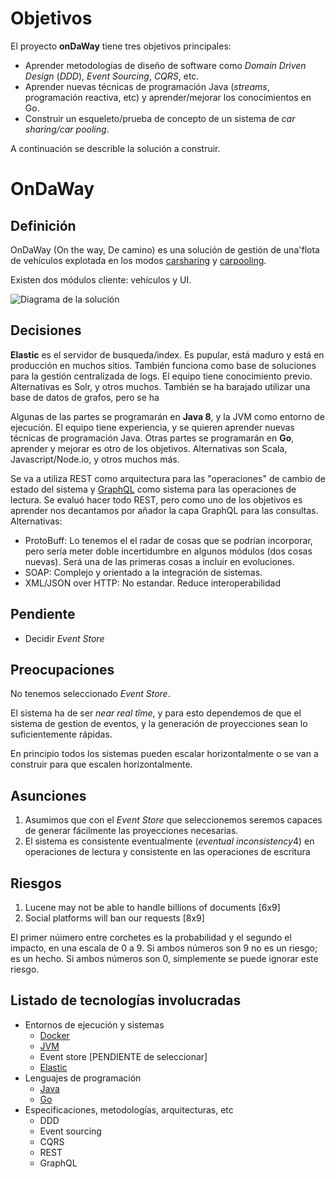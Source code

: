 # Objetivos

El proyecto **onDaWay** tiene tres objetivos principales: 

  - Aprender metodologías de diseño de software como *Domain Driven Design* (*DDD*), *Event Sourcing*, *CQRS*, etc. 
  - Aprender nuevas técnicas de programación Java (*streams*, programación reactiva, etc) y aprender/mejorar los conocimientos en Go.
  - Construir un esqueleto/prueba de concepto de un sistema de *car sharing/car pooling*.


A continuación se describle la solución a construir.


# OnDaWay

## Definición

OnDaWay (On the way, De camino) es una solución de gestión de una'flota de vehículos explotada en los modos [carsharing](https://es.wikipedia.org/wiki/Pr%C3%A9stamo_de_veh%C3%ADculos) y [carpooling](https://es.wikipedia.org/wiki/Uso_compartido_de_autom%C3%B3vil).

Existen dos módulos cliente: vehículos y UI.

![Diagrama de la solución](images/diagram.png "Diagrama de la solución")


## Decisiones

**Elastic** es el servidor de busqueda/index. Es pupular, está maduro y está en producción en muchos sitios. También funciona como base de soluciones para la gestión centralizada de logs. El equipo tiene conocimiento previo. Alternativas es Solr, y otros muchos. También se ha barajado utilizar una base de datos de grafos, pero se ha 

Algunas de las partes se programarán en **Java 8**, y la JVM como entorno de ejecución. El equipo tiene experiencia, y se quieren aprender nuevas técnicas de programación Java. Otras partes se programarán en **Go**, aprender y mejorar es otro de los objetivos. Alternativas son Scala, Javascript/Node.io, y otros muchos más.

Se va a utiliza REST como arquitectura para las "operaciones" de cambio de estado del sistema y [GraphQL](http://facebook.github.io/graphql/) como sistema para las operaciones de lectura. Se evaluó hacer todo REST, pero como uno de los objetivos es aprender nos decantamos por añador la capa GraphQL para las consultas. Alternativas: 

  - ProtoBuff: Lo tenemos el el radar de cosas que se podrían incorporar, pero sería meter doble incertidumbre en algunos módulos (dos cosas nuevas). Será una de las primeras cosas a incluir en evoluciones.
  - SOAP: Complejo y orientado a la integración de sistemas.
  - XML/JSON over HTTP: No estandar. Reduce interoperabilidad


## Pendiente

  - Decidir *Event Store*


## Preocupaciones

No tenemos seleccionado *Event Store*.

El sistema ha de ser *near real tîme*, y para esto dependemos de que el sistema de gestion de eventos, y la generación de proyecciones sean lo suficientemente rápidas.

En principio todos los sistemas pueden escalar horizontalmente o se van a construir para que escalen horizontalmente. 


## Asunciones

  1. Asumimos que con el *Event Store* que seleccionemos seremos capaces de generar fácilmente las proyecciones necesarias.
  2. El sistema es consistente eventualmente (*eventual inconsistency*4) en operaciones de lectura y consistente en las operaciones de escritura


## Riesgos

  1. Lucene may not be able to handle billions of documents [6x9]
  2. Social platforms will ban our requests [8x9] 

El primer núimero entre corchetes es la probabilidad y el segundo el impacto, en una escala de 0 a 9. Si ambos números son 9 no es un riesgo; es un hecho. Si ambos números son 0, simplemente se puede ignorar este riesgo.


## Listado de tecnologías involucradas

  - Entornos de ejecución y sistemas
    - [Docker](https://www.docker.com/)
    - [JVM](http://java.com)
    - Event store [PENDIENTE de seleccionar]
    - [Elastic](https://www.elastic.co/)
  - Lenguajes de programación
    - [Java](http://java.com)
    - [Go](https://golang.org/)
  - Especificaciones, metodologías, arquitecturas, etc
    - DDD
    - Event sourcing
    - CQRS
    - REST
    - GraphQL
